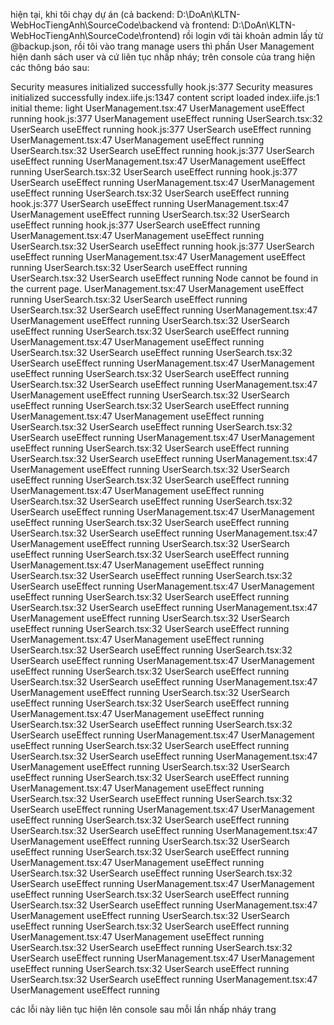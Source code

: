 hiện tại, khi tôi chạy dự án (cả backend: D:\DoAn\KLTN-WebHocTiengAnh\SourceCode\backend và frontend: D:\DoAn\KLTN-WebHocTiengAnh\SourceCode\frontend) rồi login với tài khoản admin lấy từ @backup.json, rồi tôi vào trang manage users thì phần User Management hiện danh sách user và cứ liên tục nhấp nháy; trên console của trang hiện các thông báo sau:

Security measures initialized successfully
hook.js:377 Security measures initialized successfully
index.iife.js:1347 content script loaded
index.iife.js:1 initial theme: light
UserManagement.tsx:47 UserManagement useEffect running
hook.js:377 UserManagement useEffect running
UserSearch.tsx:32 UserSearch useEffect running
hook.js:377 UserSearch useEffect running
UserManagement.tsx:47 UserManagement useEffect running
UserSearch.tsx:32 UserSearch useEffect running
hook.js:377 UserSearch useEffect running
UserManagement.tsx:47 UserManagement useEffect running
UserSearch.tsx:32 UserSearch useEffect running
hook.js:377 UserSearch useEffect running
UserManagement.tsx:47 UserManagement useEffect running
UserSearch.tsx:32 UserSearch useEffect running
hook.js:377 UserSearch useEffect running
UserManagement.tsx:47 UserManagement useEffect running
UserSearch.tsx:32 UserSearch useEffect running
hook.js:377 UserSearch useEffect running
UserManagement.tsx:47 UserManagement useEffect running
UserSearch.tsx:32 UserSearch useEffect running
hook.js:377 UserSearch useEffect running
UserManagement.tsx:47 UserManagement useEffect running
UserSearch.tsx:32 UserSearch useEffect running
UserSearch.tsx:32 UserSearch useEffect running
Node cannot be found in the current page.
UserManagement.tsx:47 UserManagement useEffect running
UserSearch.tsx:32 UserSearch useEffect running
UserSearch.tsx:32 UserSearch useEffect running
UserManagement.tsx:47 UserManagement useEffect running
UserSearch.tsx:32 UserSearch useEffect running
UserSearch.tsx:32 UserSearch useEffect running
UserManagement.tsx:47 UserManagement useEffect running
UserSearch.tsx:32 UserSearch useEffect running
UserSearch.tsx:32 UserSearch useEffect running
UserManagement.tsx:47 UserManagement useEffect running
UserSearch.tsx:32 UserSearch useEffect running
UserSearch.tsx:32 UserSearch useEffect running
UserManagement.tsx:47 UserManagement useEffect running
UserSearch.tsx:32 UserSearch useEffect running
UserSearch.tsx:32 UserSearch useEffect running
UserManagement.tsx:47 UserManagement useEffect running
UserSearch.tsx:32 UserSearch useEffect running
UserSearch.tsx:32 UserSearch useEffect running
UserManagement.tsx:47 UserManagement useEffect running
UserSearch.tsx:32 UserSearch useEffect running
UserSearch.tsx:32 UserSearch useEffect running
UserManagement.tsx:47 UserManagement useEffect running
UserSearch.tsx:32 UserSearch useEffect running
UserSearch.tsx:32 UserSearch useEffect running
UserManagement.tsx:47 UserManagement useEffect running
UserSearch.tsx:32 UserSearch useEffect running
UserSearch.tsx:32 UserSearch useEffect running
UserManagement.tsx:47 UserManagement useEffect running
UserSearch.tsx:32 UserSearch useEffect running
UserSearch.tsx:32 UserSearch useEffect running
UserManagement.tsx:47 UserManagement useEffect running
UserSearch.tsx:32 UserSearch useEffect running
UserSearch.tsx:32 UserSearch useEffect running
UserManagement.tsx:47 UserManagement useEffect running
UserSearch.tsx:32 UserSearch useEffect running
UserSearch.tsx:32 UserSearch useEffect running
UserManagement.tsx:47 UserManagement useEffect running
UserSearch.tsx:32 UserSearch useEffect running
UserSearch.tsx:32 UserSearch useEffect running
UserManagement.tsx:47 UserManagement useEffect running
UserSearch.tsx:32 UserSearch useEffect running
UserSearch.tsx:32 UserSearch useEffect running
UserManagement.tsx:47 UserManagement useEffect running
UserSearch.tsx:32 UserSearch useEffect running
UserSearch.tsx:32 UserSearch useEffect running
UserManagement.tsx:47 UserManagement useEffect running
UserSearch.tsx:32 UserSearch useEffect running
UserSearch.tsx:32 UserSearch useEffect running
UserManagement.tsx:47 UserManagement useEffect running
UserSearch.tsx:32 UserSearch useEffect running
UserSearch.tsx:32 UserSearch useEffect running
UserManagement.tsx:47 UserManagement useEffect running
UserSearch.tsx:32 UserSearch useEffect running
UserSearch.tsx:32 UserSearch useEffect running
UserManagement.tsx:47 UserManagement useEffect running
UserSearch.tsx:32 UserSearch useEffect running
UserSearch.tsx:32 UserSearch useEffect running
UserManagement.tsx:47 UserManagement useEffect running
UserSearch.tsx:32 UserSearch useEffect running
UserSearch.tsx:32 UserSearch useEffect running
UserManagement.tsx:47 UserManagement useEffect running
UserSearch.tsx:32 UserSearch useEffect running
UserSearch.tsx:32 UserSearch useEffect running
UserManagement.tsx:47 UserManagement useEffect running
UserSearch.tsx:32 UserSearch useEffect running
UserSearch.tsx:32 UserSearch useEffect running
UserManagement.tsx:47 UserManagement useEffect running
UserSearch.tsx:32 UserSearch useEffect running
UserSearch.tsx:32 UserSearch useEffect running
UserManagement.tsx:47 UserManagement useEffect running
UserSearch.tsx:32 UserSearch useEffect running
UserSearch.tsx:32 UserSearch useEffect running
UserManagement.tsx:47 UserManagement useEffect running
UserSearch.tsx:32 UserSearch useEffect running
UserSearch.tsx:32 UserSearch useEffect running
UserManagement.tsx:47 UserManagement useEffect running
UserSearch.tsx:32 UserSearch useEffect running
UserSearch.tsx:32 UserSearch useEffect running
UserManagement.tsx:47 UserManagement useEffect running
UserSearch.tsx:32 UserSearch useEffect running
UserSearch.tsx:32 UserSearch useEffect running
UserManagement.tsx:47 UserManagement useEffect running
UserSearch.tsx:32 UserSearch useEffect running
UserSearch.tsx:32 UserSearch useEffect running
UserManagement.tsx:47 UserManagement useEffect running

các lỗi này liên tục hiện lên console sau mỗi lần nhấp nháy trang
